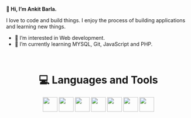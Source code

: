 **👋 Hi, I’m Ankit Barla.**

I love to code and build things. I enjoy the process of building applications and learning new things.

- 👀 I’m interested in Web development.
- 🌱 I’m currently learning MYSQL, Git, JavaScript and PHP.

<br>

<h1 align="center">💻 Languages and Tools</h1>
<!-- https://devicon.dev/ -->
<p align="center">
<img src="https://cdn.jsdelivr.net/gh/devicons/devicon/icons/debian/debian-original.svg" width="40px"/>
<img src="https://cdn.jsdelivr.net/gh/devicons/devicon/icons/vscode/vscode-original-wordmark.svg" width="40px"/>
<img src="https://cdn.jsdelivr.net/gh/devicons/devicon/icons/atom/atom-original-wordmark.svg" width="40px"/>
<img src="https://cdn.jsdelivr.net/gh/devicons/devicon/icons/bash/bash-original.svg" width="40px"/>
<img src="https://cdn.jsdelivr.net/gh/devicons/devicon/icons/html5/html5-original-wordmark.svg" width="40px"/>
<img src="https://cdn.jsdelivr.net/gh/devicons/devicon/icons/css3/css3-original-wordmark.svg" width="40px"/>
<img src="https://cdn.jsdelivr.net/gh/devicons/devicon/icons/javascript/javascript-original.svg" width="40px"/>
</p>
